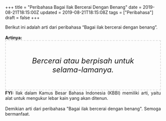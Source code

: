 +++
title = "Peribahasa Bagai Ilak Bercerai Dengan Benang"
date = 2019-08-21T18:15:00Z
updated = 2019-08-21T18:15:08Z
tags = ["Peribahasa"]
draft = false
+++

<div dir="ltr" style="text-align: left;" trbidi="on"><div style="text-align: justify;">Berikut ini adalah arti dari peribahasa “Bagai ilak bercerai dengan benang”.</div><br /><div style="text-align: justify;"><b>Artinya:</b></div><div style="border: 2px dashed #ddd; font-size: 24px; height: auto; margin: 0 auto; padding: 50px; text-align: center; width: auto;"><i>Bercerai atau berpisah untuk selama-lamanya.</i></div><div style="text-align: justify;"><b>FYI:</b> Ilak dalam Kamus Besar Bahasa Indonesia (KBBI) memiliki arti, yaitu alat untuk mengukur lebar kain yang akan ditenun.<br /><br /></div><div style="text-align: justify;">Demikian arti dari peribahasa "Bagai ilak bercerai dengan benang". Semoga bermanfaat.</div></div>

